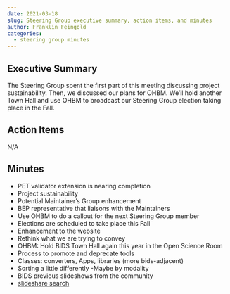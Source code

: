 ```yaml
---
date: 2021-03-18
slug: Steering Group executive summary, action items, and minutes
author: Franklin Feingold
categories:
  - steering group minutes
---
```


<!-- more -->

## Executive Summary

The Steering Group spent the first part of this meeting discussing project sustainability. Then, we discussed our plans for OHBM. We’ll hold another Town Hall and use OHBM to broadcast our Steering Group election taking place in the Fall.

## Action Items

N/A

## Minutes

- PET validator extension is nearing completion
- Project sustainability
- Potential Maintainer’s Group enhancement
- BEP representative that liaisons with the Maintainers
- Use OHBM to do a callout for the next Steering Group member
- Elections are scheduled to take place this Fall
- Enhancement to the website
- Rethink what we are trying to convey
- OHBM: Hold BIDS Town Hall again this year in the Open Science Room
- Process to promote and deprecate tools
- Classes: converters, Apps, libraries (more bids-adjacent)
- Sorting a little differently
  -Maybe by modality
- BIDS previous slideshows from the community
- [slideshare search](https://www.slideshare.net/search/slideshow?searchfrom=header&q=bids+neuroimaging&ud=any&ft=all&lang=**&sort=)
